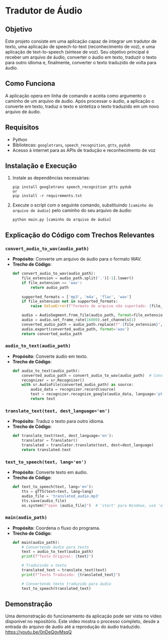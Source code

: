 # Tradutor de Áudio

## Objetivo
Este projeto consiste em uma aplicação capaz de integrar um tradutor de texto, uma aplicação de speech-to-text (reconhecimento de voz), e uma aplicação de text-to-speech (síntese de voz). Seu objetivo principal é receber um arquivo de áudio, converter o áudio em texto, traduzir o texto para outro idioma e, finalmente, converter o texto traduzido de volta para áudio.

## Como Funciona
A aplicação opera em linha de comando e aceita como argumento o caminho de um arquivo de áudio. Após processar o áudio, a aplicação o converte em texto, traduz o texto e sintetiza o texto traduzido em um novo arquivo de áudio.

## Requisitos
- Python
- Bibliotecas: `googletrans`, `speech_recognition`, `gtts`, `pydub`
- Acesso à internet para as APIs de tradução e reconhecimento de voz

## Instalação e Execução
1. Instale as dependências necessárias:
   ```
   pip install googletrans speech_recognition gtts pydub
   or
   pip install -r requirements.txt
   ```
2. Execute o script com o seguinte comando, substituindo `[caminho do arquivo de áudio]` pelo caminho do seu arquivo de áudio:
   ```
   python main.py [caminho do arquivo de áudio]
   ```

## Explicação do Código com Trechos Relevantes

### `convert_audio_to_wav(audio_path)`
- **Propósito**: Converte um arquivo de áudio para o formato WAV.
- **Trecho de Código**:
  ```python
  def convert_audio_to_wav(audio_path):
      file_extension = audio_path.split('.')[-1].lower()
      if file_extension == 'wav':
          return audio_path
      
      supported_formats = ['mp3', 'm4a', 'flac', 'wav']
      if file_extension not in supported_formats:
          raise ValueError(f"Formato de arquivo não suportado: {file_extension}")

      audio = AudioSegment.from_file(audio_path, format=file_extension)
      audio = audio.set_frame_rate(16000).set_channels(1)
      converted_audio_path = audio_path.replace(f".{file_extension}", '.wav')
      audio.export(converted_audio_path, format='wav')
      return converted_audio_path
  ```

### `audio_to_text(audio_path)`
- **Propósito**: Converte áudio em texto.
- **Trecho de Código**:
  ```python
  def audio_to_text(audio_path):
      converted_audio_path = convert_audio_to_wav(audio_path)  # Converte o arquivo para WAV se necessário
      recognizer = sr.Recognizer()
      with sr.AudioFile(converted_audio_path) as source:
          audio_data = recognizer.record(source)
          text = recognizer.recognize_google(audio_data, language='pt-BR')
          return text
  ```

### `translate_text(text, dest_language='en')`
- **Propósito**: Traduz o texto para outro idioma.
- **Trecho de Código**:
  ```python
  def translate_text(text, dest_language='en'):
      translator = Translator()
      translated = translator.translate(text, dest=dest_language)
      return translated.text
  ```

### `text_to_speech(text, lang='en')`
- **Propósito**: Converte texto em áudio.
- **Trecho de Código**:
  ```python
  def text_to_speech(text, lang='en'):
      tts = gTTS(text=text, lang=lang)
      audio_file = 'translated_audio.mp3'
      tts.save(audio_file)
      os.system(f"open {audio_file}")  # 'start' para Windows, use 'open' para MacOS ou 'xdg-open' para Linux
  ```

### `main(audio_path)`
- **Propósito**: Coordena o fluxo do programa.
- **Trecho de Código**:
  ```python
  def main(audio_path):
      # Convertendo áudio para texto
      text = audio_to_text(audio_path)
      print(f"Texto Original: {text}")

      # Traduzindo o texto
      translated_text = translate_text(text)
      print(f"Texto Traduzido: {translated_text}")

      # Convertendo texto traduzido para áudio
      text_to_speech(translated_text)
  ```

## Demonstração
Uma demonstração do funcionamento da aplicação pode ser vista no vídeo disponível no repositório. Este vídeo mostra o processo completo, desde a entrada do arquivo de áudio até a reprodução do áudio traduzido.
https://youtu.be/0nDeQgvMsqQ